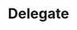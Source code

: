 ---
title: "Delegate"
# page_header_bg: "images/bg/section-bg5.jpg"
description: "Delegate to our Validators"
layout: "pricing"
draft: false

################ pricing ##################
pricing:
  enable : true
  title : "Nodes we validate on"
  content : "We run validator nodes on the following chains.  If you like the work we do, please consider a delegation."
  pricing_table:

  - name : "Kujira"
    price : "22% ??"
    price_per : "Yearly"
    services: 
    - "last updated: 2022-06-28"
    button:
      label: "ETA July 1st, 2022"
      link : "#"

  - name : "Juno"
    price : "92.17%"
    price_per : "Yearly"
    services: 
    - "last updated: 2022-06-28"
    button:
      label: "Coming soon"
      link : "#"
      
  - name : "Osmo"
    price : "50.98%"
    price_per : "Yearly"
    services: 
    - "last updated: 2022-06-28"
    button:
      label: "Coming soon"
      link : "#"
      
  - name : "Atom"
    price : "19.22%"
    price_per : "Yearly"
    services: 
    - "last updated: 2022-06-28"
    button:
      label: "Coming soon"
      link : "#"

---